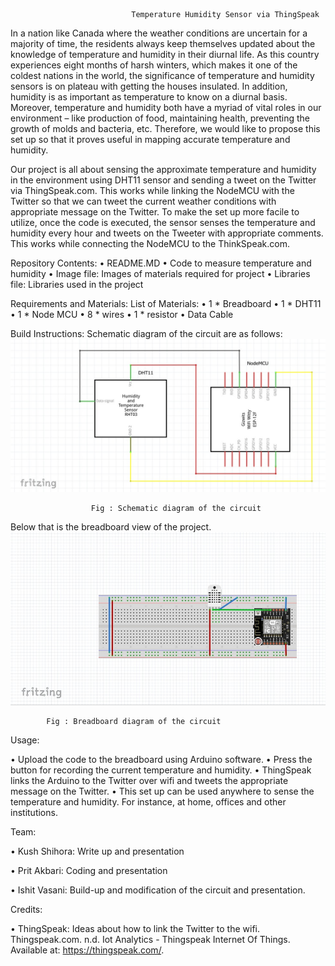                                Temperature Humidity Sensor via ThingSpeak
In a nation like Canada where the weather conditions are uncertain for a majority of time, the residents always keep themselves updated about the knowledge of temperature and humidity in their diurnal life. As this country experiences eight months of harsh winters, which makes it one of the coldest nations in the world, the significance of temperature and humidity sensors is on plateau with getting the houses insulated. In addition, humidity is as important as temperature to know on a diurnal basis. Moreover, temperature and humidity both have a myriad of vital roles in our environment – like production of food, maintaining health, preventing the growth of molds and bacteria, etc. Therefore, we would like to propose this set up so that it proves useful in mapping accurate temperature and humidity. 


Our project is all about sensing the approximate temperature and humidity in the environment using DHT11 sensor and sending a tweet on the Twitter via ThingSpeak.com. This works while linking the NodeMCU with the Twitter so that we can tweet the current weather conditions with appropriate message on the Twitter. To make the set up more facile to utilize, once the code is executed, the sensor senses the temperature and humidity every hour and tweets on the Tweeter with appropriate comments. This works while connecting the NodeMCU to the ThinkSpeak.com.  
 
Repository Contents:
•	README.MD
•	Code to measure temperature and humidity
•	Image file: Images of materials required for project
•	Libraries file: Libraries used in the project 


Requirements and Materials:
      List of Materials:
           •	1 * Breadboard
           •	1 * DHT11
           •	1 * Node MCU
           •	8 * wires
           •	1 * resistor
           •	Data Cable


Build Instructions: 
          Schematic diagram of the circuit are as follows: 
          ![](schematic.jpg)
	 
                                      
				      
				      Fig : Schematic diagram of the circuit




Below that is the breadboard view of the project.
                     ![](Breadboard.jpg)
 
			
			Fig : Breadboard diagram of the circuit
Usage:

•	Upload the code to the breadboard using Arduino software.
•	Press the button for recording the current temperature and humidity.
•	ThingSpeak links the Arduino to the Twitter over wifi and tweets the appropriate message on the Twitter.
•	This set up can be used anywhere to sense the temperature and humidity. For instance, at home, offices and other institutions. 

Team:

•	Kush Shihora: Write up and presentation

•	Prit Akbari: Coding and presentation

•	Ishit Vasani: Build-up and modification of the circuit and presentation. 

Credits:

•	ThingSpeak: Ideas about how to link the Twitter to the wifi. 
         Thingspeak.com. n.d. Iot Analytics - Thingspeak Internet Of Things. Available at: <https://thingspeak.com/>.
	

































